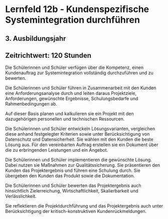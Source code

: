 # Lernfeld 12b - Kundenspezifische Systemintegration durchführen 

## 3. Ausbildungsjahr
## Zeitrichtwert: 120 Stunden

Die Schülerinnen und Schüler verfügen über die Kompetenz, einen Kundenauftrag zur Systemintegration vollständig durchzuführen und zu bewerten.

Die Schülerinnen und Schüler führen in Zusammenarbeit mit den Kunden eine Anforderungsanalyse durch und leiten daraus Projektziele, Anforderungen, gewünschte Ergebnisse, Schulungsbedarfe und Rahmenbedingungen ab.

Auf dieser Basis planen und kalkulieren sie ein Projekt mit den dazugehörigen personellen und technischen Ressourcen.

Die Schülerinnen und Schüler entwickeln Lösungsvarianten, vergleichen diese anhand festgelegter Kriterien sowie unter Berücksichtigung von Datenschutz und Datensicherheit.
Sie wählen mit den Kunden die beste Lösung aus. Für den vereinbarten Auftrag erstellen sie ein Dokument über die zu erbringenden Leistungen und ein Angebot.

Die Schülerinnen und Schüler implementieren die gewünschte Lösung. Dabei nutzen sie Maßnahmen zur Qualitätssicherung. Sie präsentieren den Kunden das Projektergebnis und führen eine Schulung durch. Sie übergeben den Kunden das Produkt sowie die Dokumentation.

Die Schülerinnen und Schüler bewerten das Projektergebnis auch hinsichtlich Zielerreichung, Wirtschaftlichkeit, Skalierbarkeit und Verlässlichkeit.

Sie reflektieren die Projektdurchführung und das Projektergebnis auch unter Berücksichtigung der kritisch-konstruktiven Kundenrückmeldungen.